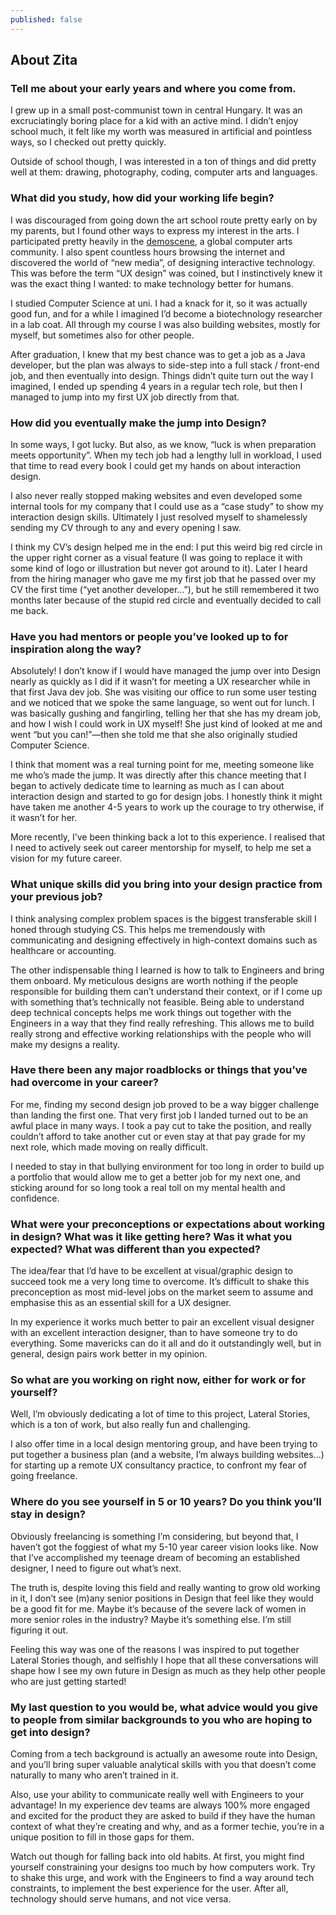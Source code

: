 ```yaml
---
published: false
---
```

## About Zita

### Tell me about your early years and where you come from.
I grew up in a small post-communist town in central Hungary. It was an excruciatingly boring place for a kid with an active mind. I didn’t enjoy school much, it felt like my worth was measured in artificial and pointless ways, so I checked out pretty quickly. 

Outside of school though, I was interested in a ton of things and did pretty well at them: drawing, photography, coding, computer arts and languages.

### What did you study, how did your working life begin?
I was discouraged from going down the art school route pretty early on by my parents, but I found other ways to express my interest in the arts. I participated pretty heavily in the [demoscene](https://en.wikipedia.org/wiki/Demoscene), a global computer arts community. I also spent countless hours browsing the internet and discovered the world of “new media”, of designing interactive technology. This was before the term “UX design” was coined, but I instinctively knew it was the exact thing I wanted: to make technology better for humans. 

I studied Computer Science at uni. I had a knack for it, so it was actually good fun, and for a while I imagined I’d become a biotechnology researcher in a lab coat. All through my course I was also building websites, mostly for myself, but sometimes also for other people.

After graduation, I knew that my best chance was to get a job as a Java developer, but the plan was always to side-step into a full stack / front-end job, and then eventually into design. Things didn’t quite turn out the way I imagined, I ended up spending 4 years in a regular tech role, but then I managed to jump into my first UX job directly from that.

### How did you eventually make the jump into Design?
In some ways, I got lucky. But also, as we know, “luck is when preparation meets opportunity”. When my tech job had a lengthy lull in workload, I used that time to read every book I could get my hands on about interaction design. 

I also never really stopped making websites and even developed some internal tools for my company that I could use as a “case study” to show my interaction design skills. Ultimately I just resolved myself to shamelessly sending my CV through to any and every opening I saw. 

I think my CV’s design helped me in the end: I put this weird big red circle in the upper right corner as a visual feature (I was going to replace it with some kind of logo or illustration but never got around to it). Later I heard from the hiring manager who gave me my first job that he passed over my CV the first time (“yet another developer…”), but he still remembered it two months later because of the stupid red circle and eventually decided to call me back.

### Have you had mentors or people you’ve looked up to for inspiration along the way?
Absolutely! I don’t know if I would have managed the jump over into Design nearly as quickly as I did if it wasn’t for meeting a UX researcher while in that first Java dev job. She was visiting our office to run some user testing and we noticed that we spoke the same language, so went out for lunch. I was basically gushing and fangirling, telling her that she has my dream job, and how I wish I could work in UX myself! She just kind of looked at me and went “but you can!”&mdash;then she told me that she also originally studied Computer Science.

I think that moment was a real turning point for me, meeting someone like me who’s made the jump. It was directly after this chance meeting that I began to actively dedicate time to learning as much as I can about interaction design and started to go for design jobs. I honestly think it might have taken me another 4-5 years to work up the courage to try otherwise, if it wasn’t for her.

More recently, I’ve been thinking back a lot to this experience. I realised that I need to actively seek out career mentorship for myself, to help me set a vision for my future career. 

### What unique skills did you bring into your design practice from your previous job?
I think analysing complex problem spaces is the biggest transferable skill I honed through studying CS. This helps me tremendously with communicating and designing effectively in high-context domains such as healthcare or accounting.

The other indispensable thing I learned is how to talk to Engineers and bring them onboard. My meticulous designs are worth nothing if the people responsible for building them can’t understand their context, or if I come up with something that’s technically not feasible. Being able to understand deep technical concepts helps me work things out together with the Engineers in a way that they find really refreshing. This allows me to build really strong and effective working relationships with the people who will make my designs a reality.

### Have there been any major roadblocks or things that you’ve had overcome in your career?
For me, finding my second design job proved to be a way bigger challenge than landing the first one. That very first job I landed turned out to be an awful place in many ways. I took a pay cut to take the position, and really couldn’t afford to take another cut or even stay at that pay grade for my next role, which made moving on really difficult. 

I needed to stay in that bullying environment for too long in order to build up a portfolio that would allow me to get a better job for my next one, and sticking around for so long took a real toll on my mental health and confidence.

### What were your preconceptions or expectations about working in design? What was it like getting here? Was it what you expected? What was different than you expected?
The idea/fear that I’d have to be excellent at visual/graphic design to succeed took me a very long time to overcome. It’s difficult to shake this preconception as most mid-level jobs on the market seem to assume and emphasise this as an essential skill for a UX designer. 

In my experience it works much better to pair an excellent visual designer with an excellent interaction designer, than to have someone try to do everything. Some mavericks can do it all and do it outstandingly well, but in general, design pairs work better in my opinion.

### So what are you working on right now, either for work or for yourself?
Well, I’m obviously dedicating a lot of time to this project, Lateral Stories, which is a ton of work, but also really fun and challenging. 

I also offer time in a local design mentoring group, and have been trying to put together a business plan (and a website, I’m always building websites...) for starting up a remote UX consultancy practice, to confront my fear of going freelance.

### Where do you see yourself in 5 or 10 years? Do you think you’ll stay in design?
Obviously freelancing is something I’m considering, but beyond that, I haven’t got the foggiest of what my 5-10 year career vision looks like. Now that I’ve accomplished my teenage dream of becoming an established designer, I need to figure out what’s next.

The truth is, despite loving this field and really wanting to grow old working in it, I don’t see (m)any senior positions in Design that feel like they would be a good fit for me. Maybe it’s because of the severe lack of women in more senior roles in the industry? Maybe it’s something else. I’m still figuring it out.

Feeling this way was one of the reasons I was inspired to put together Lateral Stories though, and selfishly I hope that all these conversations will shape how I see my own future in Design as much as they help other people who are just getting started!

### My last question to you would be, what advice would you give to people from similar backgrounds to you who are hoping to get into design?
Coming from a tech background is actually an awesome route into Design, and you’ll bring super valuable analytical skills with you that doesn’t come naturally to many who aren’t trained in it. 

Also, use your ability to communicate really well with Engineers to your advantage! In my experience dev teams are always 100% more engaged and excited for the product they are asked to build if they have the human context of what they’re creating and why, and as a former techie, you’re in a unique position to fill in those gaps for them.

Watch out though for falling back into old habits. At first, you might find yourself constraining your designs too much by how computers work. Try to shake this urge, and work with the Engineers to find a way around tech constraints, to implement the best experience for the user. After all, technology should serve humans, and not vice versa.

